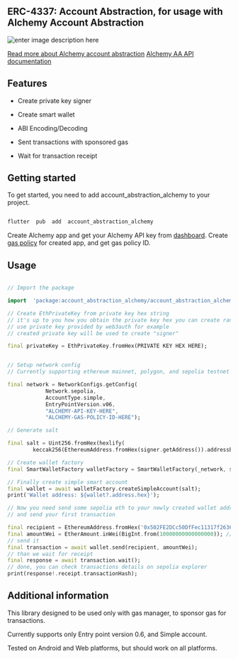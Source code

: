 
  
## ERC-4337: Account Abstraction, for usage with Alchemy Account Abstraction

![enter image description here](https://www.datocms-assets.com/105223/1701819587-logo.svg)

  [Read more about Alchemy account abstraction](https://www.alchemy.com/account-abstraction-infrastructure)
  [Alchemy AA API documentation](https://docs.alchemy.com/reference/bundler-api-quickstart)

## Features

  

- Create private key signer

- Create smart wallet

- ABI Encoding/Decoding

- Sent transactions with sponsored gas

- Wait for transaction receipt

  
  

## Getting started

  

To get started, you need to add account_abstraction_alchemy to your project.

```sh

flutter  pub  add  account_abstraction_alchemy

```

Create Alchemy app and get your Alchemy API key from [dashboard](https://dashboard.alchemy.com/).
Create [gas policy](https://dashboard.alchemy.com/gas-manager) for created app, and get gas policy ID.

  

## Usage

  

```dart

// Import the package

import  'package:account_abstraction_alchemy/account_abstraction_alchemy.dart';

// Create EthPrivateKey from private key hex string
// it's up to you how you obtain the private key hex you can create random or
// use private key provided by web3auth for example
// created private key will be used to create "signer"

final privateKey = EthPrivateKey.fromHex(PRIVATE KEY HEX HERE);


// Setup network config
// Currently supporting ethereum mainnet, polygon, and sepolia testnet networks.

final network = NetworkConfigs.getConfig(
			Network.sepolia,
			AccountType.simple,
			EntryPointVersion.v06,
			"ALCHEMY-API-KEY-HERE",
			"ALCHEMY-GAS-POLICY-ID-HERE");

// Generate salt

final salt = Uint256.fromHex(hexlify(
		keccak256(EthereumAddress.fromHex(signer.getAddress()).addressBytes)));

// Create wallet factory
final SmartWalletFactory walletFactory = SmartWalletFactory(_network, signer);

// Finally create simple smart account
final wallet = await walletFactory.createSimpleAccount(salt);
print('Wallet address: ${wallet?.address.hex}');

// Now you need send some sepolia eth to your newly created wallet address
// and send your first transaction

final recipient = EthereumAddress.fromHex('0x502FE2DCc50DfFec11317f26363fcb44D507D81C');
final amountWei = EtherAmount.inWei(BigInt.from(10000000000000000)); // 0.01 eth
// send it
final transaction = await wallet.send(recipient, amountWei);
// than we wait for receipt 
final response = await transaction.wait();
// done, you can check transactions details on sepolia explorer
print(response!.receipt.transactionHash);
```

  

## Additional information

This library designed to be used only with gas manager, to sponsor gas for transactions.

Currently supports only Entry point version 0.6, and Simple account.

Tested on Android and Web platforms, but should work on all platforms.